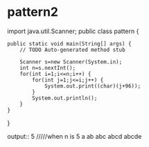 # pattern2

import java.util.Scanner;
public class pattern {

	public static void main(String[] args) {
		// TODO Auto-generated method stub

		Scanner s=new Scanner(System.in);
		int n=s.nextInt();
		for(int i=1;i<=n;i++) {
			for(int j=1;j<=i;j++) {
				System.out.print((char)(j+96));
			}
			System.out.println();
		}
	}

}

output::   5                                /////when n is 5
a
ab
abc
abcd
abcde
